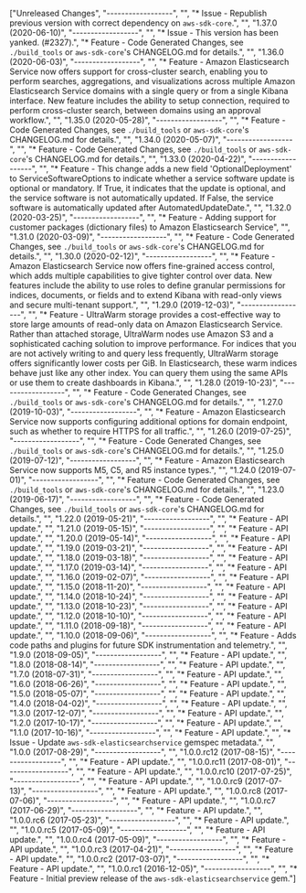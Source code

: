 ["Unreleased Changes", "------------------", "", "* Issue - Republish previous version with correct dependency on `aws-sdk-core`.", "", "1.37.0 (2020-06-10)", "------------------", "", "* Issue - This version has been yanked. (#2327).", "* Feature - Code Generated Changes, see `./build_tools` or `aws-sdk-core`'s CHANGELOG.md for details.", "", "1.36.0 (2020-06-03)", "------------------", "", "* Feature - Amazon Elasticsearch Service now offers support for cross-cluster search, enabling you to perform searches, aggregations, and visualizations across multiple Amazon Elasticsearch Service domains with a single query or from a single Kibana interface. New feature includes the ability to setup connection, required to perform cross-cluster search, between domains using an approval workflow.", "", "1.35.0 (2020-05-28)", "------------------", "", "* Feature - Code Generated Changes, see `./build_tools` or `aws-sdk-core`'s CHANGELOG.md for details.", "", "1.34.0 (2020-05-07)", "------------------", "", "* Feature - Code Generated Changes, see `./build_tools` or `aws-sdk-core`'s CHANGELOG.md for details.", "", "1.33.0 (2020-04-22)", "------------------", "", "* Feature - This change adds a new field 'OptionalDeployment' to ServiceSoftwareOptions to indicate whether a service software update is optional or mandatory. If True, it indicates that the update is optional, and the service software is not automatically updated. If False, the service software is automatically updated after AutomatedUpdateDate.", "", "1.32.0 (2020-03-25)", "------------------", "", "* Feature - Adding support for customer packages (dictionary files) to Amazon Elasticsearch Service", "", "1.31.0 (2020-03-09)", "------------------", "", "* Feature - Code Generated Changes, see `./build_tools` or `aws-sdk-core`'s CHANGELOG.md for details.", "", "1.30.0 (2020-02-12)", "------------------", "", "* Feature - Amazon Elasticsearch Service now offers fine-grained access control, which adds multiple capabilities to give tighter control over data. New features include the ability to use roles to define granular permissions for indices, documents, or fields and to extend Kibana with read-only views and secure multi-tenant support.", "", "1.29.0 (2019-12-03)", "------------------", "", "* Feature - UltraWarm storage provides a cost-effective way to store large amounts of read-only data on Amazon Elasticsearch Service. Rather than attached storage, UltraWarm nodes use Amazon S3 and a sophisticated caching solution to improve performance. For indices that you are not actively writing to and query less frequently, UltraWarm storage offers significantly lower costs per GiB. In Elasticsearch, these warm indices behave just like any other index. You can query them using the same APIs or use them to create dashboards in Kibana.", "", "1.28.0 (2019-10-23)", "------------------", "", "* Feature - Code Generated Changes, see `./build_tools` or `aws-sdk-core`'s CHANGELOG.md for details.", "", "1.27.0 (2019-10-03)", "------------------", "", "* Feature - Amazon Elasticsearch Service now supports configuring additional options for domain endpoint, such as whether to require HTTPS for all traffic.", "", "1.26.0 (2019-07-25)", "------------------", "", "* Feature - Code Generated Changes, see `./build_tools` or `aws-sdk-core`'s CHANGELOG.md for details.", "", "1.25.0 (2019-07-12)", "------------------", "", "* Feature - Amazon Elasticsearch Service now supports M5, C5, and R5 instance types.", "", "1.24.0 (2019-07-01)", "------------------", "", "* Feature - Code Generated Changes, see `./build_tools` or `aws-sdk-core`'s CHANGELOG.md for details.", "", "1.23.0 (2019-06-17)", "------------------", "", "* Feature - Code Generated Changes, see `./build_tools` or `aws-sdk-core`'s CHANGELOG.md for details.", "", "1.22.0 (2019-05-21)", "------------------", "", "* Feature - API update.", "", "1.21.0 (2019-05-15)", "------------------", "", "* Feature - API update.", "", "1.20.0 (2019-05-14)", "------------------", "", "* Feature - API update.", "", "1.19.0 (2019-03-21)", "------------------", "", "* Feature - API update.", "", "1.18.0 (2019-03-18)", "------------------", "", "* Feature - API update.", "", "1.17.0 (2019-03-14)", "------------------", "", "* Feature - API update.", "", "1.16.0 (2019-02-07)", "------------------", "", "* Feature - API update.", "", "1.15.0 (2018-11-20)", "------------------", "", "* Feature - API update.", "", "1.14.0 (2018-10-24)", "------------------", "", "* Feature - API update.", "", "1.13.0 (2018-10-23)", "------------------", "", "* Feature - API update.", "", "1.12.0 (2018-10-10)", "------------------", "", "* Feature - API update.", "", "1.11.0 (2018-09-18)", "------------------", "", "* Feature - API update.", "", "1.10.0 (2018-09-06)", "------------------", "", "* Feature - Adds code paths and plugins for future SDK instrumentation and telemetry.", "", "1.9.0 (2018-09-05)", "------------------", "", "* Feature - API update.", "", "1.8.0 (2018-08-14)", "------------------", "", "* Feature - API update.", "", "1.7.0 (2018-07-31)", "------------------", "", "* Feature - API update.", "", "1.6.0 (2018-06-26)", "------------------", "", "* Feature - API update.", "", "1.5.0 (2018-05-07)", "------------------", "", "* Feature - API update.", "", "1.4.0 (2018-04-02)", "------------------", "", "* Feature - API update.", "", "1.3.0 (2017-12-07)", "------------------", "", "* Feature - API update.", "", "1.2.0 (2017-10-17)", "------------------", "", "* Feature - API update.", "", "1.1.0 (2017-10-16)", "------------------", "", "* Feature - API update.", "", "* Issue - Update `aws-sdk-elasticsearchservice` gemspec metadata.", "", "1.0.0 (2017-08-29)", "------------------", "", "1.0.0.rc12 (2017-08-15)", "------------------", "", "* Feature - API update.", "", "1.0.0.rc11 (2017-08-01)", "------------------", "", "* Feature - API update.", "", "1.0.0.rc10 (2017-07-25)", "------------------", "", "* Feature - API update.", "", "1.0.0.rc9 (2017-07-13)", "------------------", "", "* Feature - API update.", "", "1.0.0.rc8 (2017-07-06)", "------------------", "", "* Feature - API update.", "", "1.0.0.rc7 (2017-06-29)", "------------------", "", "* Feature - API update.", "", "1.0.0.rc6 (2017-05-23)", "------------------", "", "* Feature - API update.", "", "1.0.0.rc5 (2017-05-09)", "------------------", "", "* Feature - API update.", "", "1.0.0.rc4 (2017-05-09)", "------------------", "", "* Feature - API update.", "", "1.0.0.rc3 (2017-04-21)", "------------------", "", "* Feature - API update.", "", "1.0.0.rc2 (2017-03-07)", "------------------", "", "* Feature - API update.", "", "1.0.0.rc1 (2016-12-05)", "------------------", "", "* Feature - Initial preview release of the `aws-sdk-elasticsearchservice` gem."]